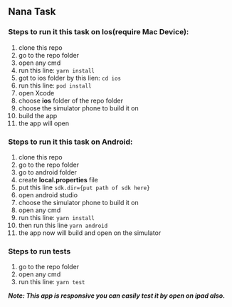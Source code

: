 
## Nana Task

### Steps to run it this task on Ios(require Mac Device):

1.  clone this repo
2.  go to the repo folder
3.  open any cmd
4.  run this line:  `yarn install`
5.  got to ios folder by this lien:  `cd ios`
6.  run this line:  `pod install`
7.  open Xcode
8.  choose **ios** folder of the repo folder
9.  choose the simulator phone to build it on
10.  build the app
11.  the app will open

### Steps to run it this task on Android:

1.  clone this repo
2.  go to the repo folder
3.  go to android folder
4.  create **local.properties** file
5.  put this line `sdk.dir={put path of sdk here}`
6.  open android studio
7.  choose the simulator phone to build it on
8.  open any cmd
9.  run this line:  `yarn install` 
11. then run this line `yarn android`
12. the app now will build and open on the simulator  

### Steps to run tests
1.  go to the repo folder
2.  open any cmd
3.  run this line:  `yarn test`

_**Note: This app is responsive you can easily test it by open on ipad also.**_
